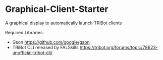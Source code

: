 # Graphical-Client-Starter
A graphical display to automatically launch TRiBot clients

Required Libraries:
- Gson https://github.com/google/gson
- TRiBot CLI released by FALSkills https://tribot.org/forums/topic/78623-unofficial-tribot-cli/
